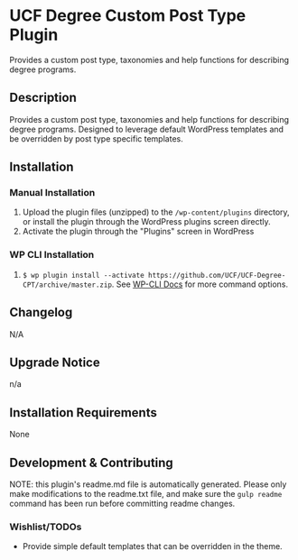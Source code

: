 # UCF Degree Custom Post Type Plugin #

Provides a custom post type, taxonomies and help functions for describing degree programs.


## Description ##

Provides a custom post type, taxonomies and help functions for describing degree programs. Designed to leverage default WordPress templates and be overridden by post type specific templates.


## Installation ##

### Manual Installation ###
1. Upload the plugin files (unzipped) to the `/wp-content/plugins` directory, or install the plugin through the WordPress plugins screen directly.
2. Activate the plugin through the "Plugins" screen in WordPress

### WP CLI Installation ###
1. `$ wp plugin install --activate https://github.com/UCF/UCF-Degree-CPT/archive/master.zip`.  See [WP-CLI Docs](http://wp-cli.org/commands/plugin/install/) for more command options.


## Changelog ##

N/A

## Upgrade Notice ##

n/a


## Installation Requirements ##

None


## Development & Contributing ##

NOTE: this plugin's readme.md file is automatically generated.  Please only make modifications to the readme.txt file, and make sure the `gulp readme` command has been run before committing readme changes.

### Wishlist/TODOs ###
* Provide simple default templates that can be overridden in the theme.
